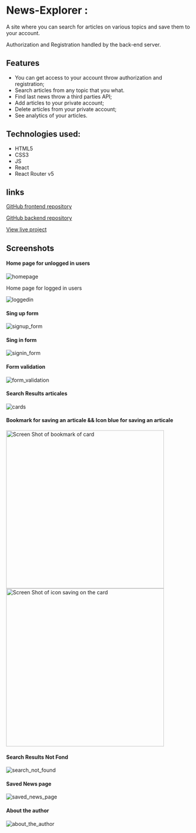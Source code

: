 # News-Explorer :

A site where you can search for articles on various topics and save them to your account.

Authorization and Registration handled by the back-end server.

## Features

- You can get access to your account throw authorization and registration;
- Search articles from any topic that you what.
- Find last news throw a third parties API;
- Add articles to your private account;
- Delete articles from your private account;
- See analytics of your articles.

## Technologies used:

- HTML5
- CSS3
- JS
- React
- React Router v5

## links

[GitHub frontend repository](https://github.com/Rachelidekel/news-explorer-frontend.git)

[GitHub backend repository](https://github.com/Rachelidekel/news-explorer-api.git)

[View live project](https://news-explorer-racheli.students.nomoredomainssbs.ru/)

## Screenshots

#### Home page for unlogged in users

![homepage](https://user-images.githubusercontent.com/98940522/206208069-5a047a08-3380-44e5-aa46-d9a58799e5fe.png)

Home page for logged in users

![loggedin](https://user-images.githubusercontent.com/98940522/206208359-af2bfca0-4f24-44ac-9511-35a18c4134d8.png)

#### Sing up form

![signup_form](https://user-images.githubusercontent.com/98940522/206209831-c94e9946-c288-4a54-ade5-228d75b18275.png)

#### Sing in form

![signin_form](https://user-images.githubusercontent.com/98940522/206208629-3b9a7a57-8564-4f1c-96c2-31ad90d8df19.png)

#### Form validation

![form_validation](https://user-images.githubusercontent.com/98940522/206208734-e4630403-db98-4f66-a14e-a0b3c2475643.png)

#### Search Results articales

![cards](https://user-images.githubusercontent.com/98940522/206208859-96e59f0d-0e27-46b2-86e9-648bc69356b8.png)

#### Bookmark for saving an articale && Icon blue for saving an articale

<img width="426" src="https://user-images.githubusercontent.com/98940522/206208918-b988dbbc-8cc1-4b95-b230-e655203ebbc6.png" alt="Screen Shot of bookmark of card">              <img width="426" src="https://user-images.githubusercontent.com/98940522/206209074-b61361a1-2bc6-4a3b-b3df-44f8bb2f84ec.png" alt="Screen Shot of icon saving on the card">

#### Search Results Not Fond

![search_not_found](https://user-images.githubusercontent.com/98940522/206209449-739e912b-56f2-4dbb-8077-5457c1cf4116.png)

#### Saved News page

![saved_news_page](https://user-images.githubusercontent.com/98940522/206210585-655c81a2-5f47-4615-b4db-7cb4b3d30013.png)

#### About the author

![about_the_author](https://user-images.githubusercontent.com/98940522/206213056-7a2e4ad6-1694-4ebb-825d-d58df78bbc02.png)
